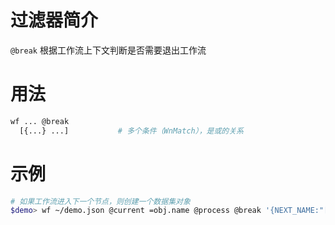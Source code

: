 # 过滤器简介

`@break` 根据工作流上下文判断是否需要退出工作流

# 用法

```bash
wf ... @break
  [{...} ...]           # 多个条件（WnMatch），是或的关系
```

# 示例

```bash
# 如果工作流进入下一个节点，则创建一个数据集对象
$demo> wf ~/demo.json @current =obj.name @process @break '{NEXT_NAME:"[EXISTS]"}'
```
